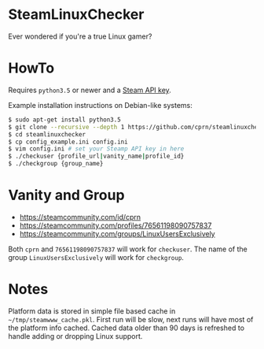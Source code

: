 # SteamLinuxChecker
Ever wondered if you're a true Linux gamer?

# HowTo
Requires `python3.5` or newer and a [Steam API key](https://steamcommunity.com/dev/apikey).

Example installation instructions on Debian-like systems:

```sh
$ sudo apt-get install python3.5
$ git clone --recursive --depth 1 https://github.com/cprn/steamlinuxchecker.git
$ cd steamlinuxchecker
$ cp config_example.ini config.ini
$ vim config.ini # set your Steamp API key in here
$ ./checkuser {profile_url|vanity_name|profile_id}
$ ./checkgroup {group_name}
```

# Vanity and Group
* https://steamcommunity.com/id/cprn
* https://steamcommunity.com/profiles/76561198090757837
* https://steamcommunity.com/groups/LinuxUsersExclusively

Both `cprn` and `76561198090757837` will work for `checkuser`.
The name of the group `LinuxUsersExclusively` will work for `checkgroup`.

# Notes
Platform data is stored in simple file based cache in `~/tmp/steamwww_cache.pkl`.
First run will be slow, next runs will have most of the platform info cached.
Cached data older than 90 days is refreshed to handle adding or dropping Linux support.
